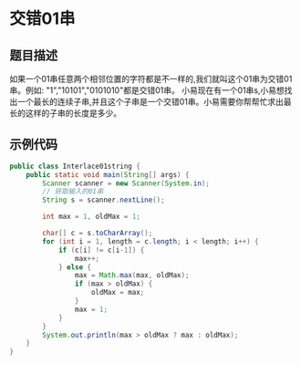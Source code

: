 # 交错01串
## 题目描述
如果一个01串任意两个相邻位置的字符都是不一样的,我们就叫这个01串为交错01串。例如: "1","10101","0101010"都是交错01串。
小易现在有一个01串s,小易想找出一个最长的连续子串,并且这个子串是一个交错01串。小易需要你帮帮忙求出最长的这样的子串的长度是多少。
## 示例代码
``` java
public class Interlace01string {
    public static void main(String[] args) {
        Scanner scanner = new Scanner(System.in);
        // 获取输入的01串
        String s = scanner.nextLine();

        int max = 1, oldMax = 1;

        char[] c = s.toCharArray();
        for (int i = 1, length = c.length; i < length; i++) {
            if (c[i] != c[i-1]) {
                max++;
            } else {
                max = Math.max(max, oldMax);
                if (max > oldMax) {
                    oldMax = max;
                }
                max = 1;
            }
        }
        System.out.println(max > oldMax ? max : oldMax);
    }
}
```
``` java
```

